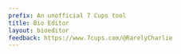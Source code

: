 ```yaml
---
prefix: An unofficial 7 Cups tool
title: Bio Editor
layout: bioeditor
feedback: https://www.7cups.com/@RarelyCharlie
---
```

